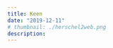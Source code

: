 ```yaml
---
title: Keen
date: "2019-12-11"
# thumbnail: ./herschel2web.png
description:
---
```


<!-- ![birkenstock](./socksAll.jpg) -->
